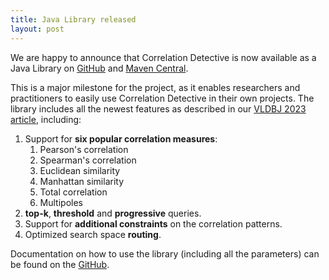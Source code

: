```yaml
---
title: Java Library released
layout: post
---
```


We are happy to announce that Correlation Detective is now available as a Java Library on [GitHub](https://github.com/CorrelationDetective/library) and [Maven Central](https://central.sonatype.com/artifact/io.github.correlationdetective/CorrelationDetective/overview).

This is a major milestone for the project, as it enables researchers and practitioners to easily use Correlation Detective in their own projects.
The library includes all the newest features as described in our [VLDBJ 2023 article](https://www.win.tue.nl/~opapapetrou/papers/CD_differentmeasures.pdf), including:
1. Support for **six popular correlation measures**:
    1. Pearson's correlation
    2. Spearman's correlation
    3. Euclidean similarity
    4. Manhattan similarity
    5. Total correlation
    6. Multipoles
2. **top-k**, **threshold** and **progressive** queries.
3. Support for **additional constraints** on the correlation patterns.
4. Optimized search space **routing**.

Documentation on how to use the library (including all the parameters) can be found on the [GitHub](https://correlationdetective.github.io/library/).

